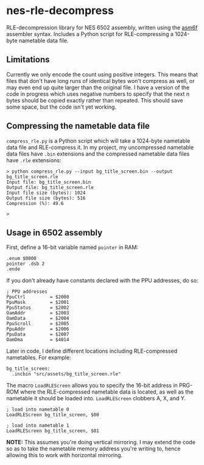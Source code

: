 # nes-rle-decompress
RLE-decompression library for NES 6502 assembly, written using the [asm6f][asm6f] assembler
syntax. Includes a Python script for RLE-compressing a 1024-byte nametable data file.

## Limitations
Currently we only encode the count using positive integers. This means that files that don't
have long runs of identical bytes won't compress as well, or may even end up quite larger than
the original file. I have a version of the code in progress which uses negative numbers to specify
that the next n bytes should be copied exactly rather than repeated. This should save some space,
but the code isn't yet working.

## Compressing the nametable data file
`compress_rle.py` is a Python script which will take a 1024-byte nametable data file and
RLE-compress it. In my project, my uncompressed nametable data files have `.bin` extensions
and the compressed nametable data files have `.rle` extensions:

```
> python compress_rle.py --input bg_title_screen.bin --output bg_title_screen.rle
Input file: bg_title_screen.bin
Output file: bg_title_screen.rle
Input file size (bytes): 1024
Output file size (bytes): 516
Compression (%): 49.6

>
```

## Usage in 6502 assembly
First, define a 16-bit variable named `pointer` in RAM:

```
.enum $0000
pointer .dsb 2
.ende
```

If you don't already have constants declared with the PPU addresses, do so:

```
; PPU addresses
PpuCtrl			= $2000
PpuMask			= $2001
PpuStatus		= $2002
OamAddr			= $2003
OamData			= $2004
PpuScroll		= $2005
PpuAddr			= $2006
PpuData			= $2007
OamDma			= $4014
```

Later in code, I define different locations including RLE-compressed nametables.
For example:

```
bg_title_screen:
  .incbin "src/assets/bg_title_screen.rle"
```

The macro `LoadRLEScreen` allows you to specify the 16-bit address in PRG-ROM
where the RLE-compressed nametable data is located, as well as the nametable
it should be loaded into. `LoadRLEScreen` clobbers A, X, and Y.

```
; load into nametable 0
LoadRLEScreen bg_title_screen, $00

; load into nametable 1
LoadRLEScreen bg_title_screen, $01
```

**NOTE:** This assumes you're doing vertical mirroring. I may extend the code so
as to take the nametable memory address you're writing to, hence allowing this
to work with horizontal mirroring.

[asm6f]: https://github.com/freem/asm6f
